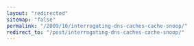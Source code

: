 ```yaml
---
layout: "redirected"
sitemap: "false"
permalink: "/2009/10/interrogating-dns-caches-cache-snoop/"
redirect_to: "/post/interrogating-dns-caches-cache-snoop/"
---
```




